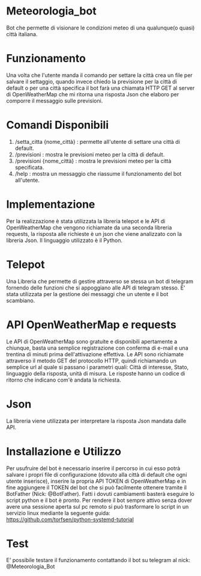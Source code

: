 # Meteorologia_bot
Bot che permette di visionare le condizioni meteo di una qualunque(o quasi) città italiana.

# Funzionamento
Una volta che l'utente manda il comando per settare la città crea un file per salvare il settaggio, quando invece chiedo la previsione per la città di default o per una città specifica il bot farà una chiamata HTTP GET al server di OpenWeatherMap che mi ritorna una risposta Json che elaboro per comporre il messaggio sulle previsioni.

# Comandi Disponibili
1. /setta_citta {nome_città} : permette all'utente di settare una città di default.
2. /previsioni : mostra le previsioni meteo per la città di default.
3. /previsioni {nome_città} : mostra le previsioni meteo per la città specificata.
4. /help : mostra un messaggio che riassume il funzionamento del bot all'utente.

# Implementazione
Per la realizzazione è stata utilizzata la libreria telepot e le API di OpenWeatherMap che vengono richiamate da una seconda libreria requests, la risposta alle richieste è un json che viene analizzato con la libreria Json.
Il linguaggio utilizzato è il Python.

# Telepot
Una Libreria che permette di gestire attraverso se stessa un bot di telegram fornendo delle funzioni che si appoggiano alle API di telegram stesso.
E' stata utilizzata per la gestione dei messaggi che un utente e il bot scambiano.

# API OpenWeatherMap e requests
Le API di OpenWeatherMap sono gratuite e disponibili apertamente a chiunque, basta una semplice registrazione con conferma di e-mail e una trentina di minuti prima dell'attivazione effettiva.
Le API sono richiamate attraverso il metodo GET del protocollo HTTP, quindi richiamando un semplice url al quale si passano i parametri quali: Città di interesse, Stato, linguaggio della risposta, unità di misura.
Le risposte hanno un codice di ritorno che indicano com'è andata la richiesta.

# Json
La libreria viene utilizzata per interpretare la risposta Json mandata dalle API.

# Installazione e Utilizzo
Per usufruire del bot è necessario inserire il percorso in cui esso potrà salvare i propri file di configurazione (dovuto alla città di default che ogni utente inserisce), inserire la propria API TOKEN di OpenWeatherMap e in fine aggiungere il TOKEN del bot che si può facilmente ottenere tramite il BotFather (Nick: @BotFather).
Fatti i dovuti cambiamenti basterà eseguire lo script python e il bot è pronto.
Per rendere il bot sempre attivo senza dover avere una sessione aperta sul pc remoto si può trasformare lo script in un servizio linux mediante la seguente guida: https://github.com/torfsen/python-systemd-tutorial

# Test
E' possibile testare il funzionamento contattando il bot su telegram al nick: @Meteorologia_Bot
